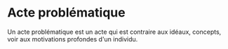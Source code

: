 # Acte problématique

Un acte problématique est un acte qui est contraire aux idéaux, concepts, voir aux motivations profondes d'un individu.